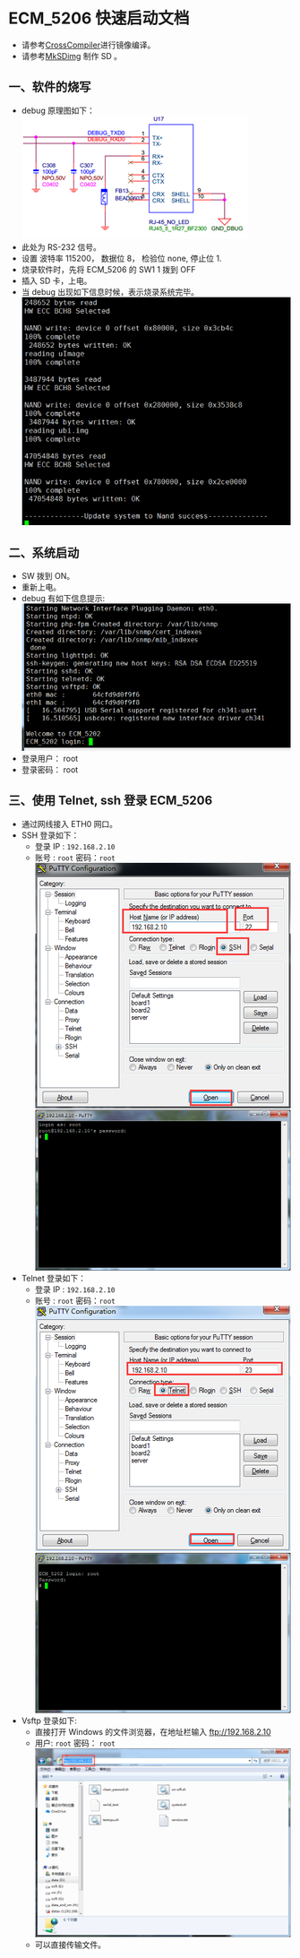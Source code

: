 # ECM_5206 快速启动文档
* 请参考[CrossCompiler](CrossCompiler.md)进行镜像编译。
* 请参考[MkSDimg](MkSDimg.md) 制作 SD 。

## 一、软件的烧写
* debug 原理图如下：
  ![debug](img/debug.jpg)
* 此处为 RS-232 信号。
* 设置 波特率 115200， 数据位 8， 检验位 none, 停止位 1.
* 烧录软件时，先将 ECM_5206 的 SW1 1 拨到 OFF
* 插入 SD 卡，上电。
* 当 debug 出现如下信息时候，表示烧录系统完毕。
   ![burn](img/burnsys.png)

## 二、系统启动
* SW 拨到 ON。
* 重新上电。
* debug 有如下信息提示:
  ![startsys](img/startsys.png)
* 登录用户： root
* 登录密码： root

## 三、使用 Telnet, ssh 登录 ECM_5206
* 通过网线接入 ETH0 网口。
* SSH 登录如下：
  * 登录 IP : `192.168.2.10`
  * 账号 : `root`  密码：`root`
  ![ssh_login](img/ssh_login.jpg)
  ![ssh_loing_in](img/ssh_login_in.png)
* Telnet 登录如下：
  * 登录 IP : `192.168.2.10`
  * 账号 : `root`  密码：`root`
  ![Telnet_login_in](img/telnet_login_in.png)
  ![Telnet_login](img/telnet_login.png)
* Vsftp 登录如下:
  * 直接打开 Windows 的文件浏览器，在地址栏输入 ftp://192.168.2.10
  * 用户: `root`   密码： `root`
  ![Vsftp_login](img/vsftp_login.png)
  * 可以直接传输文件。
